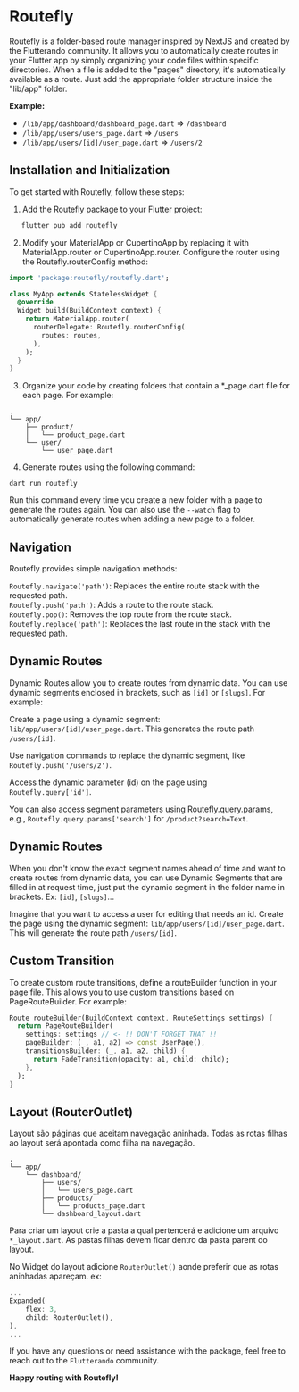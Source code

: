 # Routefly

Routefly is a folder-based route manager inspired by NextJS and created by the Flutterando community. It allows you to automatically create routes in your Flutter app by simply organizing your code files within specific directories. When a file is added to the "pages" directory, it's automatically available as a route. Just add the appropriate folder structure inside the "lib/app" folder.

**Example:**

- `/lib/app/dashboard/dashboard_page.dart` => `/dashboard`
- `/lib/app/users/users_page.dart` => `/users`
- `/lib/app/users/[id]/user_page.dart` => `/users/2`

## Installation and Initialization

To get started with Routefly, follow these steps:

1. Add the Routefly package to your Flutter project:

```bash
   flutter pub add routefly
```

2. Modify your MaterialApp or CupertinoApp by replacing it with MaterialApp.router or CupertinoApp.router. Configure the router using the Routefly.routerConfig method:

```dart
import 'package:routefly/routefly.dart';

class MyApp extends StatelessWidget {
  @override
  Widget build(BuildContext context) {
    return MaterialApp.router(
      routerDelegate: Routefly.routerConfig(
        routes: routes,
      ),
    );
  }
}
```

3. Organize your code by creating folders that contain a *_page.dart file for each page. For example:

```
.
└── app/
    ├── product/
    │   └── product_page.dart
    └── user/
        └── user_page.dart
```

4. Generate routes using the following command:
```
dart run routefly
```

Run this command every time you create a new folder with a page to generate the routes again. You can also use the `--watch` flag to automatically generate routes when adding a new page to a folder.

## Navigation

Routefly provides simple navigation methods:

`Routefly.navigate('path')`: Replaces the entire route stack with the requested path.<br>
`Routefly.push('path')`: Adds a route to the route stack. <br>
`Routefly.pop()`: Removes the top route from the route stack. <br>
`Routefly.replace('path')`: Replaces the last route in the stack with the requested path. <br>

## Dynamic Routes

Dynamic Routes allow you to create routes from dynamic data. You can use dynamic segments enclosed in brackets, such as `[id]` or `[slugs]`. For example:

Create a page using a dynamic segment: `lib/app/users/[id]/user_page.dart`. This generates the route path `/users/[id]`.

Use navigation commands to replace the dynamic segment, like `Routefly.push('/users/2')`.

Access the dynamic parameter (id) on the page using `Routefly.query['id']`.

You can also access segment parameters using Routefly.query.params, e.g., `Routefly.query.params['search']` for `/product?search=Text`.

## Dynamic Routes

When you don't know the exact segment names ahead of time and want to create routes from dynamic data, you can use Dynamic Segments that are filled in at request time, just put the dynamic segment in the folder name in brackets. Ex: `[id]`, `[slugs]`...

Imagine that you want to access a user for editing that needs an id.
Create the page using the dynamic segment: `lib/app/users/[id]/user_page.dart`. This will generate the route path `/users/[id]`.


## Custom Transition

To create custom route transitions, define a routeBuilder function in your page file. This allows you to use custom transitions based on PageRouteBuilder. For example:


```dart
Route routeBuilder(BuildContext context, RouteSettings settings) {
  return PageRouteBuilder(
    settings: settings // <- !! DON'T FORGET THAT !!
    pageBuilder: (_, a1, a2) => const UserPage(),
    transitionsBuilder: (_, a1, a2, child) {
      return FadeTransition(opacity: a1, child: child);
    },
  );
}
```


## Layout (RouterOutlet)

Layout são páginas que aceitam navegação aninhada. Todas as rotas filhas ao layout será apontada como filha na navegação.

```
.
└── app/
    └── dashboard/
        ├── users/
        │   └── users_page.dart
        ├── products/
        │   └── products_page.dart
        └── dashboard_layout.dart
```

Para criar um layout crie a pasta a qual pertencerá e adicione um arquivo `*_layout.dart`. As pastas filhas devem ficar dentro da pasta parent do layout.

No Widget do layout adicione `RouterOutlet()` aonde preferir que as rotas aninhadas apareçam.
ex:

```dart
...
Expanded(
    flex: 3,
    child: RouterOutlet(),
),
...

```




If you have any questions or need assistance with the package, feel free to reach out to the `Flutterando` community.

**Happy routing with Routefly!**
